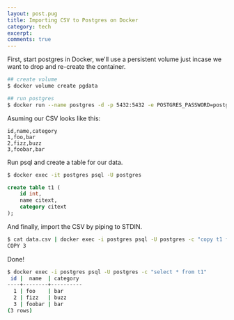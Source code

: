 ```yaml
---
layout: post.pug
title: Importing CSV to Postgres on Docker
category: tech
excerpt: 
comments: true
---
```


First, start postgres in Docker, we'll use a persistent volume just incase we want to drop and re-create the container.

```sh
## create volume
$ docker volume create pgdata

## run postgres
$ docker run --name postgres -d -p 5432:5432 -e POSTGRES_PASSWORD=postgres -e PGDATA=/var/lib/postgresql/data/pgdata  -v pgdata:/var/lib/postgresql/data/pgdata postgres:latest
```

Asuming our CSV looks like this:

```csv
id,name,category
1,foo,bar
2,fizz,buzz
3,foobar,bar
```

Run psql and create a table for our data.

```sh
$ docker exec -it postgres psql -U postgres
```

```sql
create table t1 (
    id int,
    name citext,
    category citext
);
```

And finally, import the CSV by piping to STDIN.

```sh
$ cat data.csv | docker exec -i postgres psql -U postgres -c "copy t1 from stdin with (format csv, header true);"
COPY 3
```

Done!

```sh
$ docker exec -i postgres psql -U postgres -c "select * from t1"
 id |  name  | category
----+--------+----------
  1 | foo    | bar
  2 | fizz   | buzz
  3 | foobar | bar
(3 rows)
```
